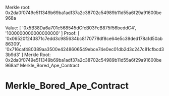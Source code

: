 Merkle root: 0x2da0f0749e511349b69ba1adf37a2c38702c54989b11d55a6f29a91600be968a

Value: [ '0x5B38Da6a701c568545dCfcB03FcB875f56beddC4', '1000000000000000000' ]
Proof: [
  '0x06520f243871c7edd3c985634bc8170778df8ce64e5c39ded178a1d50ab86309',
  '0x716caf480389aa3500e4248606549ebce74e0ec01db2d3c247c81cfbcd33b9d3'
]
Merkle Root: 0x2da0f0749e511349b69ba1adf37a2c38702c54989b11d55a6f29a91600be968a# Merkle_Bored_Ape_Contract
# Merkle_Bored_Ape_Contract
